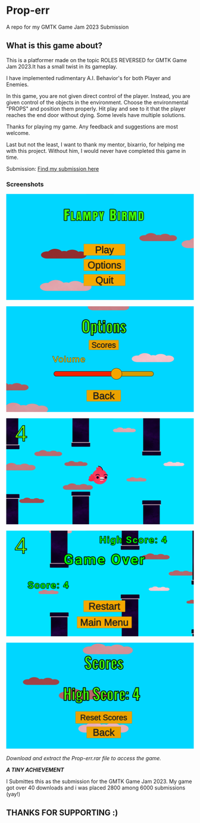 # Prop-err

A repo for my GMTK Game Jam 2023 Submission

## What is this game about?

This is a platformer made on the topic ROLES REVERSED for GMTK Game Jam 2023.It has a small twist in its gameplay.

I have implemented rudimentary A.I. Behavior's for both Player and Enemies. 

In this game, you are not given direct control of the player. Instead, you are given control of the objects in the environment. Choose the environmental "PROPS" and position them properly. Hit play and see to it that the player reaches the end door without dying. Some levels have multiple solutions.

Thanks for playing my game. Any feedback and suggestions are most welcome. 

Last but not the least, I want to thank my mentor, bixarrio, for helping me with this project. Without him, I would never have completed this game in time.

Submission: [Find my submission here](https://rusticdude.itch.io/prop-err)

### Screenshots

![Title screen](https://github.com/pervelaHemanth23/FlampyBirmd/blob/main/ScreenShots/Main%20Menu.png)

![Options Screen](https://github.com/pervelaHemanth23/FlampyBirmd/blob/main/ScreenShots/Options%20Screen.png)

![Game Screenshot](https://github.com/pervelaHemanth23/FlampyBirmd/blob/main/ScreenShots/Game.png)

![Game Over Screen](https://github.com/pervelaHemanth23/FlampyBirmd/blob/main/ScreenShots/Game%20Over%20Screen.png)

![High Scores Screen](https://github.com/pervelaHemanth23/FlampyBirmd/blob/main/ScreenShots/High%20Scores%20Screen.png)


*Download and extract the Prop-err.rar file to access the game.*

***A TINY ACHIEVEMENT***

I Submittes this as the submission for the GMTK Game Jam 2023. My game got over 40 downloads and i was placed 2800 among 6000 submissions (yay!)

## THANKS FOR SUPPORTING :)
